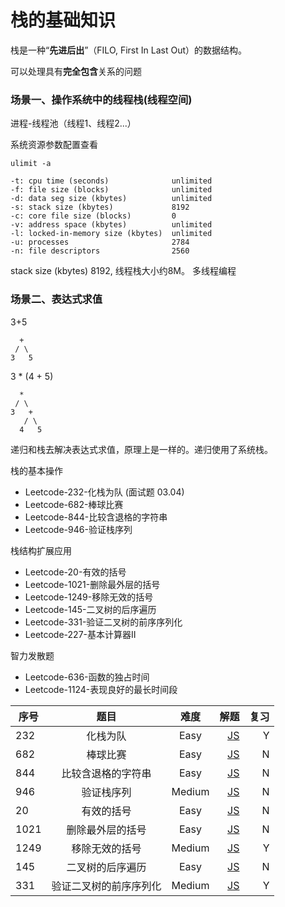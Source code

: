 # 栈的基础知识

栈是⼀种“**先进后出**”（FILO, First In Last Out）的数据结构。

可以处理具有**完全包含**关系的问题


### 场景一、操作系统中的线程栈(线程空间)

进程-线程池（线程1、线程2...）


系统资源参数配置查看
```
ulimit -a
```

```
-t: cpu time (seconds)              unlimited
-f: file size (blocks)              unlimited
-d: data seg size (kbytes)          unlimited
-s: stack size (kbytes)             8192
-c: core file size (blocks)         0
-v: address space (kbytes)          unlimited
-l: locked-in-memory size (kbytes)  unlimited
-u: processes                       2784
-n: file descriptors                2560
```
stack size (kbytes) 8192, 线程栈大小约8M。
多线程编程

### 场景二、表达式求值
3+5     
```
  +
 / \ 
3   5
```


3 * (4 + 5)
```
  *
 / \ 
3   +
   / \ 
  4   5
```

递归和栈去解决表达式求值，原理上是一样的。递归使用了系统栈。





栈的基本操作 
- Leetcode-232-化栈为队 (面试题 03.04)
- Leetcode-682-棒球比赛 
- Leetcode-844-比较含退格的字符串 
- Leetcode-946-验证栈序列 
  
栈结构扩展应用 
- Leetcode-20-有效的括号 
- Leetcode-1021-删除最外层的括号 
- Leetcode-1249-移除无效的括号 
- Leetcode-145-二叉树的后序遍历 
- Leetcode-331-验证二叉树的前序序列化 
- Leetcode-227-基本计算器Ⅱ 
  
智力发散题 
- Leetcode-636-函数的独占时间 
- Leetcode-1124-表现良好的最长时间段



序号|题目|难度|解题|复习
---|:--:|:---:|---:|---:
232|化栈为队 |Easy |[JS](../src/232.%20Implement%20Queue%20using%20Stacks/readme.md) | Y
682|棒球比赛 |Easy|[JS](../src/682.%20Baseball%20Game/readme.md) | N
844|比较含退格的字符串 |Easy|[JS](../src/844.%20Backspace%20String%20Compare/readme.md) | N
946|验证栈序列 |Medium|[JS](../src/946.%20Validate%20Stack%20Sequences/readme.md) | N
20|有效的括号 |Easy|[JS](../src/20.%20Valid%20Parentheses/index.md) | N
1021|删除最外层的括号 |Easy|[JS](../src/1021.%20Remove%20Outermost%20Parentheses/readme.md) | N
1249|移除无效的括号 |Medium|[JS](../src/1249.%20Minimum%20Remove%20to%20Make%20Valid%20Parentheses/readme.md) | Y
145|二叉树的后序遍历 |Easy|[JS](../src/145.%20Binary%20Tree%20Postorder%20Traversal/readme.md) | N
331|验证二叉树的前序序列化 |Medium|[JS](../src/331.%20Verify%20Preorder%20Serialization%20of%20a%20Binary%20Tree/readme.md) | Y


 